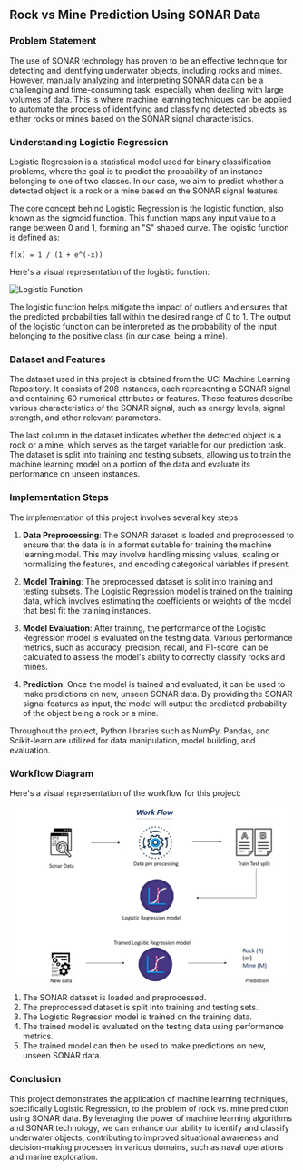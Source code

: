 
## Rock vs Mine Prediction Using SONAR Data

### Problem Statement

The use of SONAR technology has proven to be an effective technique for detecting and identifying underwater objects, including rocks and mines. However, manually analyzing and interpreting SONAR data can be a challenging and time-consuming task, especially when dealing with large volumes of data. This is where machine learning techniques can be applied to automate the process of identifying and classifying detected objects as either rocks or mines based on the SONAR signal characteristics.

### Understanding Logistic Regression

Logistic Regression is a statistical model used for binary classification problems, where the goal is to predict the probability of an instance belonging to one of two classes. In our case, we aim to predict whether a detected object is a rock or a mine based on the SONAR signal features.

The core concept behind Logistic Regression is the logistic function, also known as the sigmoid function. This function maps any input value to a range between 0 and 1, forming an "S" shaped curve. The logistic function is defined as:

```
f(x) = 1 / (1 + e^(-x))
```

Here's a visual representation of the logistic function:

![Logistic Function](https://upload.wikimedia.org/wikipedia/commons/thumb/8/88/Logistic-curve.svg/1200px-Logistic-curve.svg.png)

The logistic function helps mitigate the impact of outliers and ensures that the predicted probabilities fall within the desired range of 0 to 1. The output of the logistic function can be interpreted as the probability of the input belonging to the positive class (in our case, being a mine).

### Dataset and Features

The dataset used in this project is obtained from the UCI Machine Learning Repository. It consists of 208 instances, each representing a SONAR signal and containing 60 numerical attributes or features. These features describe various characteristics of the SONAR signal, such as energy levels, signal strength, and other relevant parameters.

The last column in the dataset indicates whether the detected object is a rock or a mine, which serves as the target variable for our prediction task. The dataset is split into training and testing subsets, allowing us to train the machine learning model on a portion of the data and evaluate its performance on unseen instances.

### Implementation Steps

The implementation of this project involves several key steps:

1. **Data Preprocessing**: The SONAR dataset is loaded and preprocessed to ensure that the data is in a format suitable for training the machine learning model. This may involve handling missing values, scaling or normalizing the features, and encoding categorical variables if present.

2. **Model Training**: The preprocessed dataset is split into training and testing subsets. The Logistic Regression model is trained on the training data, which involves estimating the coefficients or weights of the model that best fit the training instances.

3. **Model Evaluation**: After training, the performance of the Logistic Regression model is evaluated on the testing data. Various performance metrics, such as accuracy, precision, recall, and F1-score, can be calculated to assess the model's ability to correctly classify rocks and mines.

4. **Prediction**: Once the model is trained and evaluated, it can be used to make predictions on new, unseen SONAR data. By providing the SONAR signal features as input, the model will output the predicted probability of the object being a rock or a mine.

Throughout the project, Python libraries such as NumPy, Pandas, and Scikit-learn are utilized for data manipulation, model building, and evaluation.

### Workflow Diagram

Here's a visual representation of the workflow for this project:

![Project Workflow](workflow.png)

1. The SONAR dataset is loaded and preprocessed.
2. The preprocessed dataset is split into training and testing sets.
3. The Logistic Regression model is trained on the training data.
4. The trained model is evaluated on the testing data using performance metrics.
5. The trained model can then be used to make predictions on new, unseen SONAR data.

### Conclusion

This project demonstrates the application of machine learning techniques, specifically Logistic Regression, to the problem of rock vs. mine prediction using SONAR data. By leveraging the power of machine learning algorithms and SONAR technology, we can enhance our ability to identify and classify underwater objects, contributing to improved situational awareness and decision-making processes in various domains, such as naval operations and marine exploration.
